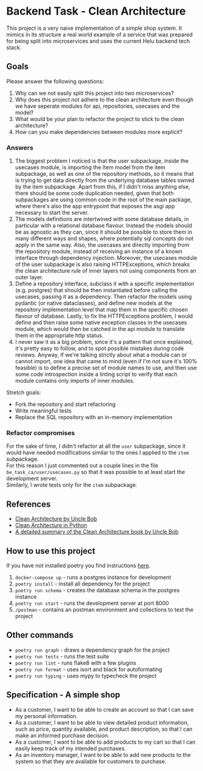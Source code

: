 # Backend Task - Clean Architecture

This project is a very naive implementation of a simple shop system. It mimics in its structure a real world example of a service that was prepared for being split into microservices and uses the current Helu backend tech stack.

## Goals

Please answer the following questions:

1. Why can we not easily split this project into two microservices?
2. Why does this project not adhere to the clean architecture even though we have seperate modules for api, repositories, usecases and the model?
3. What would be your plan to refactor the project to stick to the clean architecture?
4. How can you make dependencies between modules more explicit?

### Answers

1. The biggest problem I noticed is that the user subpackage, inside the usecases module, is importing the Item model from the item subpackage, as well as one of the repository methods, so it means that is trying to get data directly from the underlying database tables owned by the item subpackage. Apart from this, if I didn't miss anything else, there should be some code duplication needed, given that both subpackages are using common code in the root of the main package, where there's also the app entrypoint that exposes the asgi app necessary to start the server.
2. The models definitions are intertwined with some database details, in particular with a relational database flavour. Instead the models should be as agnostic as they can, since it should be possible to store them in many different ways and shapes, where potentially sql concepts do not apply in the same way. Also, the usecases are directly importing from the repository module, instead of receiving an instance of a known interface through dependency injection. Moreover, the usecases module of the user subpackage is also raising HTTPExceptions, which breaks the clean architecture rule of inner layers not using components from an outer layer. 
3. Define a repository interface, subclass it with a specific implementation (e.g. postgres) that should be then instantiated before calling the usecases, passing it as a dependency. Then refactor the models using pydantic (or native dataclasses), and define new models at the repository implementation level that map them in the specific chosen flavour of database. Lastly, to fix the HTTPExceptions problem, I would define and then raise some native exception classes in the usecases module, which would then be catched in the api module to translate them in the appropriate http status.
4. I never saw it as a big problem, since it's a pattern that once explained, it's pretty easy to follow, and to spot possible mistakes during code reviews. Anyway, if we're talking strictly about what a module can or cannot import, one idea that came to mind (even if I'm not sure it's 100% feasible) is to define a precise set of module names to use, and then use some code introspection inside a linting script to verify that each module contains only imports of inner modules.


Stretch goals:
* Fork the repository and start refactoring
* Write meaningful tests
* Replace the SQL repository with an in-memory implementation

### Refactor compromises

For the sake of time, I didn't refactor at all the `user` subpackage, since it would have needed modifications similar to the ones I applied to the `item` subpackage.  
For this reason I just commented out a couple lines in the file `be_task_ca/user/usecases.py` so that it was possible to at least start the development server.  
Similarly, I wrote tests only for the `item` subpackage.


## References
* [Clean Architecture by Uncle Bob](https://blog.cleancoder.com/uncle-bob/2012/08/13/the-clean-architecture.html)
* [Clean Architecture in Python](https://www.youtube.com/watch?v=C7MRkqP5NRI)
* [A detailed summary of the Clean Architecture book by Uncle Bob](https://github.com/serodriguez68/clean-architecture)

## How to use this project

If you have not installed poetry you find instructions [here](https://python-poetry.org/).

1. `docker-compose up` - runs a postgres instance for development
2. `poetry install` - install all dependency for the project
3. `poetry run schema` - creates the database schema in the postgres instance
4. `poetry run start` - runs the development server at port 8000
5. `/postman` - contains an postman environment and collections to test the project

## Other commands

* `poetry run graph` - draws a dependency graph for the project
* `poetry run tests` - runs the test suite
* `poetry run lint` - runs flake8 with a few plugins
* `poetry run format` - uses isort and black for autoformating
* `poetry run typing` - uses mypy to typecheck the project

## Specification - A simple shop

* As a customer, I want to be able to create an account so that I can save my personal information.
* As a customer, I want to be able to view detailed product information, such as price, quantity available, and product description, so that I can make an informed purchase decision.
* As a customer, I want to be able to add products to my cart so that I can easily keep track of my intended purchases.
* As an inventory manager, I want to be able to add new products to the system so that they are available for customers to purchase.